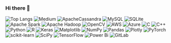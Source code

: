 ### Hi there 👋

<!--
**abhamidi-1234/abhamidi-1234** is a ✨ _special_ ✨ repository because its `README.md` (this file) appears on your GitHub profile.

Here are some ideas to get you started:

- 🔭 I’m currently working on ...
- 🌱 I’m currently learning ...
- 👯 I’m looking to collaborate on ...
- 🤔 I’m looking for help with ...
- 💬 Ask me about ...
- 📫 How to reach me: ...
- 😄 Pronouns: ...
- ⚡ Fun fact: ...
-->

![Top Langs](https://github-readme-stats.vercel.app/api/top-langs/?username=abhamidi-1234&layout=compact)
![Medium](https://img.shields.io/badge/Medium-12100E?style=for-the-badge&logo=medium&logoColor=white)
![ApacheCassandra](https://img.shields.io/badge/cassandra-%231287B1.svg?style=for-the-badge&logo=apache-cassandra&logoColor=white)
![MySQL](https://img.shields.io/badge/mysql-%2300f.svg?style=for-the-badge&logo=mysql&logoColor=white)
![SQLite](https://img.shields.io/badge/sqlite-%2307405e.svg?style=for-the-badge&logo=sqlite&logoColor=white)
![Apache Spark](https://img.shields.io/badge/Apache%20Spark-FDEE21?style=flat-square&logo=apachespark&logoColor=black)
![Apache Hadoop](https://img.shields.io/badge/Apache%20Hadoop-66CCFF?style=for-the-badge&logo=apachehadoop&logoColor=black)
	![OpenCV](https://img.shields.io/badge/opencv-%23white.svg?style=for-the-badge&logo=opencv&logoColor=white)
 ![AWS](https://img.shields.io/badge/AWS-%23FF9900.svg?style=for-the-badge&logo=amazon-aws&logoColor=white)
 	![Azure](https://img.shields.io/badge/azure-%230072C6.svg?style=for-the-badge&logo=microsoftazure&logoColor=white)
  ![C](https://img.shields.io/badge/c-%2300599C.svg?style=for-the-badge&logo=c&logoColor=white)
  	![C++](https://img.shields.io/badge/c++-%2300599C.svg?style=for-the-badge&logo=c%2B%2B&logoColor=white)
   	![Python](https://img.shields.io/badge/python-3670A0?style=for-the-badge&logo=python&logoColor=ffdd54)
    ![R](https://img.shields.io/badge/r-%23276DC3.svg?style=for-the-badge&logo=r&logoColor=white)
    ![Keras](https://img.shields.io/badge/Keras-%23D00000.svg?style=for-the-badge&logo=Keras&logoColor=white)
    ![Matplotlib](https://img.shields.io/badge/Matplotlib-%23ffffff.svg?style=for-the-badge&logo=Matplotlib&logoColor=black)
    	![NumPy](https://img.shields.io/badge/numpy-%23013243.svg?style=for-the-badge&logo=numpy&logoColor=white)
     ![Pandas](https://img.shields.io/badge/pandas-%23150458.svg?style=for-the-badge&logo=pandas&logoColor=white)
     	![Plotly](https://img.shields.io/badge/Plotly-%233F4F75.svg?style=for-the-badge&logo=plotly&logoColor=white)
      	![PyTorch](https://img.shields.io/badge/PyTorch-%23EE4C2C.svg?style=for-the-badge&logo=PyTorch&logoColor=white)
       ![scikit-learn](https://img.shields.io/badge/scikit--learn-%23F7931E.svg?style=for-the-badge&logo=scikit-learn&logoColor=white)
       ![SciPy](https://img.shields.io/badge/SciPy-%230C55A5.svg?style=for-the-badge&logo=scipy&logoColor=%white)
       ![TensorFlow](https://img.shields.io/badge/TensorFlow-%23FF6F00.svg?style=for-the-badge&logo=TensorFlow&logoColor=white)
       ![Power Bi](https://img.shields.io/badge/power_bi-F2C811?style=for-the-badge&logo=powerbi&logoColor=black)
       ![GitLab](https://img.shields.io/badge/gitlab-%23181717.svg?style=for-the-badge&logo=gitlab&logoColor=white)
